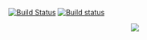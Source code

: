 [![Build Status](https://travis-ci.org/Kristinita/Erics-Red-Room.svg?branch=master)](https://travis-ci.org/Kristinita/Erics-Red-Room) [![Build status](https://ci.appveyor.com/api/projects/status/9wuiwpl7fym2cl6q?svg=true)](https://ci.appveyor.com/project/Kristinita/erics-red-room)

<p align="center"><img src="https://upload.wikimedia.org/wikipedia/commons/thumb/2/25/Open_Access_logo_PLoS_white.svg/640px-Open_Access_logo_PLoS_white.svg.png"></p>